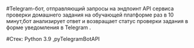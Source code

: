 #Telegram-бот, отправляющий запросы на эндпоинт API сервиса проверки домашнего задания на обучающей платформе раз в 10 минут,бот анализирует ответ и возвращает статус проверки задания в форме уведомления в Telegram .

#Стек: Python 3.9 ,pyTelegramBotAPI
